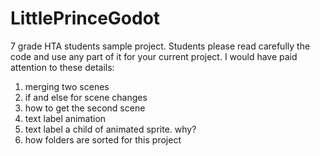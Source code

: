 # LittlePrinceGodot
7 grade HTA students sample project. 
Students please read carefully the code and use any part of it for your current project. 
I would have paid attention to these details:
1. merging two scenes
2. if and else for scene changes
3. how to get the second scene
4. text label animation
5. text label a child of animated sprite. why?
6. how folders are sorted for this project



